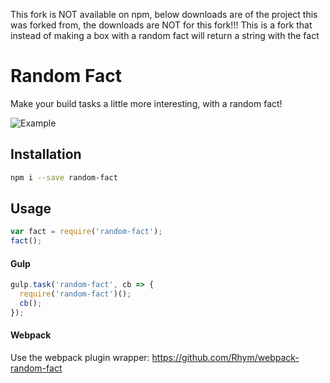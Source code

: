 This fork is NOT available on npm, below downloads are of the project this was forked from, the downloads are NOT for this fork!!!
This is a fork that instead of making a box with a random fact will return a string with the fact

Random Fact
===========

Make your build tasks a little more interesting, with a random fact!

![Example](https://github.com/Rhym/node-random-fact/blob/master/screenshot.png?raw=true)

Installation
------------

```bash
npm i --save random-fact
```

Usage
-----

```javascript
var fact = require('random-fact');
fact();
```

#### Gulp

```javascript
gulp.task('random-fact', cb => {
  require('random-fact')();
  cb();
});
```

#### Webpack

Use the webpack plugin wrapper: https://github.com/Rhym/webpack-random-fact
